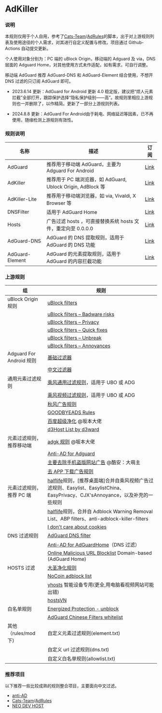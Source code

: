 # AdKiller

### 说明

本规则仅用于个人自用，参考了[Cats-Team](https://github.com/Cats-Team)/[AdRules](https://github.com/Cats-Team/AdRules)的脚本，出于对上游规则列表及使用途径的个人需求，对其进行自定义配置与修改。项目通过 Github-Actions 自动提交更新。

个人使用对象分别为：PC 端的 uBlock Origin，移动端的 Adguard 及 via，DNS 层面的 Adguard Home，对其他使用方式未作适配，如有需求，可自行调整。

移动端 AdGuard 推荐 AdGuard-DNS 和 AdGuard-Element 结合使用，不想开 DNS 过滤的只订阅 AdGuard 即可。

- 2023.6.14 更新：AdGuard for Android 更新 4.0 稳定版，建议把“烦人元素拦截”全部打开，跟踪保护选择“隐私保护级别——高”。故规则里相应上游规则也一并删除了，以作精简。更新了一部分上游规则列表。

- 2024.8.8 更新：AdGuard For Android由于耗电、网络延迟等因素，已不再使用，随缘检测上游规则有效性。

### 规则说明

| 名称            | 描述                                                         | 订阅                                                                                  |
| --------------- | ------------------------------------------------------------ | ------------------------------------------------------------------------------------- |
| AdGuard         | 推荐用于移动端 AdGuard，主要为 Adguard For Android           | [Link](https://raw.githubusercontent.com/PhoenixLjw/AdRules/main/adguard.txt)         |
| AdKiller        | 推荐用于 PC 端浏览器，如 AdGuard, Ublock Origin, AdBlock 等  | [Link](https://raw.githubusercontent.com/PhoenixLjw/AdRules/main/filter.txt)          |
| AdKiller-Lite   | 推荐用于移动端浏览器，如 via, Vivaldi, X Browser 等          | [Link](https://raw.githubusercontent.com/PhoenixLjw/AdRules/main/filter-lite.txt)     |
| DNSFilter       | 适用于 AdGuard Home                                          | [Link](https://raw.githubusercontent.com/PhoenixLjw/AdRules/main/dns.txt)             |
| Hosts           | 广告过滤 hosts ，可直接替换系统 hosts 文件，重定向至 0.0.0.0 | [Link](https://raw.githubusercontent.com/PhoenixLjw/AdRules/main/hosts)               |
| AdGuard-DNS     | AdGuard 的 DNS 提取规则，适用于 AdGuard 的 DNS 功能          | [Link](https://raw.githubusercontent.com/PhoenixLjw/AdRules/main/adguard-dns.txt)     |
| AdGuard-Element | AdGuard 的元素提取规则，适用于 AdGuard 的内容拦截功能        | [Link](https://raw.githubusercontent.com/PhoenixLjw/AdRules/main/adguard-element.txt) |

### 上游规则

| 组                       | 规则                                                                                                                                                                                                   |
| ------------------------ | ------------------------------------------------------------------------------------------------------------------------------------------------------------------------------------------------------ |
| uBlock Origin 规则       | [uBlock filters](https://raw.githubusercontent.com/uBlockOrigin/uAssets/master/filters/filters.txt)                                                                                                    |
|                          | [uBlock filters – Badware risks](https://raw.githubusercontent.com/uBlockOrigin/uAssets/master/filters/badware.txt)                                                                                    |
|                          | [uBlock filters – Privacy](https://raw.githubusercontent.com/uBlockOrigin/uAssets/master/filters/privacy.txt)                                                                                          |
|                          | [uBlock filters – Quick fixes](https://raw.githubusercontent.com/uBlockOrigin/uAssets/master/filters/quick-fixes.txt)                                                                                  |
|                          | [uBlock filters – Unbreak](https://raw.githubusercontent.com/uBlockOrigin/uAssets/master/filters/unbreak.txt)                                                                                          |
|                          | [uBlock filters – Annoyances](https://raw.githubusercontent.com/uBlockOrigin/uAssets/master/filters/annoyances.txt)                                                                                    |
| Adguard For Android 规则 | [基础过滤器](https://filters.adtidy.org/android/filters/2_optimized.txt)                                                                                                                               |
|                          | [中文过滤器](https://filters.adtidy.org/android/filters/224_optimized.txt)                                                                                                                             |
| 通用元素过滤规则         | [乘风通用过滤规则](https://raw.githubusercontent.com/xinggsf/Adblock-Plus-Rule/master/rule.txt)，适用于 UBO 或 ADG                                                                                     |
|                          | [乘风视频过滤规则](https://raw.githubusercontent.com/xinggsf/Adblock-Plus-Rule/master/mv.txt)，适用于 UBO 或 ADG                                                                                       |
|                          | [秋风广告规则](https://raw.githubusercontent.com/TG-Twilight/AWAvenue-Adblock-Rule/main/AWAvenue-Adblock-Rule.txt)                                                                                     |
|                          | [GOODBYEADS Rules](https://raw.githubusercontent.com/8680/GOODBYEADS/master/data/rules/adblock.txt)                                                                                                    |
|                          | [百度超级净化](https://raw.githubusercontent.com/banbendalao/ADgk/master/kill-baidu-ad.txt) @坂本大佬                                                                                                  |
|                          | [d3Host List by d3ward](https://raw.githubusercontent.com/d3ward/toolz/master/src/d3host.adblock)                                                                                                      |
| 元素过滤规则，推荐移动端 | [adgk 规则](https://raw.githubusercontent.com/banbendalao/ADgk/master/ADgk.txt) @坂本大佬                                                                                                              |
|                          | [Anti-AD for Adguard](https://raw.githubusercontent.com/privacy-protection-tools/anti-AD/master/anti-ad-adguard.txt)                                                                                   |
|                          | [主要去除手机盗版网站广告](https://raw.githubusercontent.com/damengzhu/banad/main/jiekouAD.txt) @酷安：大萌主                                                                                          |
|                          | [去 APP 下载广告规则](https://raw.githubusercontent.com/Noyllopa/NoAppDownload/master/NoAppDownload.txt)                                                                                               |
| 元素过滤规则，推荐 PC 端 | [halflife](https://raw.githubusercontent.com/o0HalfLife0o/list/master/ad-pc.txt)规则，[推荐桌面端]合并自乘风视频广告过滤规则、Easylist、EasylistChina、EasyPrivacy、CJX'sAnnoyance，以及补充的一些规则 |
|                          | [halflife](https://raw.githubusercontent.com/o0HalfLife0o/list/master/ad-edentw.txt)规则，合并自 Adblock Warning Removal List、ABP filters、anti-adblock-killer-filters                                |
|                          | [I don't care about cookies](https://www.i-dont-care-about-cookies.eu/abp/)                                                                                                                            |
| DNS 过滤规则             | [AdGuard DNS filter](https://adguardteam.github.io/AdGuardSDNSFilter/Filters/filter.txt)                                                                                                               |
|                          | [Anti-AD for AdGuardHome](https://raw.githubusercontent.com/privacy-protection-tools/anti-AD/master/anti-ad-easylist.txt)（DNS 过滤）                                                                  |
|                          | [Online Malicious URL Blocklist](https://curben.gitlab.io/malware-filter/urlhaus-filter-agh-online.txt) Domain-based (AdGuard Home)                                                                    |
| HOSTS 过滤               | [大圣净化规则](https://raw.githubusercontent.com/jdlingyu/ad-wars/master/hosts)                                                                                                                        |
|                          | [NoCoin adblock list](https://raw.githubusercontent.com/hoshsadiq/adblock-nocoin-list/master/hosts.txt)                                                                                                |
|                          | [yhosts](https://raw.githubusercontent.com/VeleSila/yhosts/master/hosts) 智能设备专用(更全,用电脑看视频网站可能出错)                                                                                   |
|                          | [hostsVN](https://raw.githubusercontent.com/bigdargon/hostsVN/master/hosts)                                                                                                                            |
| 白名单规则               | [Energized Protection - unblock](https://raw.githubusercontent.com/EnergizedProtection/unblock/master/basic/formats/filter)                                                                            |
|                          | [AdGuard Chinese Filters whitelist](https://raw.githubusercontent.com/AdguardTeam/AdguardFilters/master/ChineseFilter/sections/whitelist.txt)                                                          |
| 其他（rules/mod 下)      | 自定义元素过滤规则(element.txt)                                                                                                                                                                        |
|                          | 自定义 url 过滤规则(dns.txt)                                                                                                                                                                           |
|                          | 自定义白名单规则(allowlist.txt)                                                                                                                                                                        |

### 推荐项目

以下推荐一些比较成熟的规则整合项目，主要面向中文过滤。

- [anti-AD](https://anti-ad.net/)
- [Cats-Team](https://github.com/Cats-Team)/[AdRules](https://github.com/Cats-Team/AdRules)
- [NEO DEV HOST](https://github.com/neodevpro/neodevhost)
